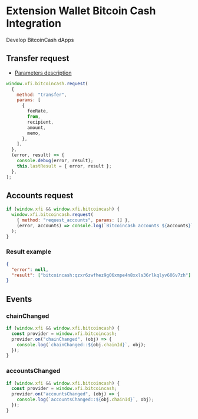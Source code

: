 # Extension Wallet Bitcoin Cash Integration

Develop BitcoinCash dApps

## Transfer request

- [Parameters description](https://docs.xdefi.io/docs/technical-documentation/xdefi-extension-integration/detect-xdefi-providers#parameters)

```javascript
window.xfi.bitcoincash.request(
  {
    method: "transfer",
    params: [
      {
        feeRate,
        from,
        recipient,
        amount,
        memo,
      },
    ],
  },
  (error, result) => {
    console.debug(error, result);
    this.lastResult = { error, result };
  },
);
```

## Accounts request

```javascript
if (window.xfi && window.xfi.bitcoincash) {
  window.xfi.bitcoincash.request(
    { method: "request_accounts", params: [] },
    (error, accounts) => console.log(`Bitcoincash accounts ${accounts}`),
  );
}
```

### Result example

```json
{
  "error": null,
  "result": ["bitcoincash:qzxr6zwfhez9g06xmpe4n8xxls36rlkqlyv606v7zh"]
}
```

## Events

### chainChanged

```javascript
if (window.xfi && window.xfi.bitcoincash) {
  const provider = window.xfi.bitcoincash;
  provider.on("chainChanged", (obj) => {
    console.log(`chainChanged::${obj.chainId}`, obj);
  });
}
```

### accountsChanged

```javascript
if (window.xfi && window.xfi.bitcoincash) {
  const provider = window.xfi.bitcoincash;
  provider.on("accountsChanged", (obj) => {
    console.log(`accountsChanged::${obj.chainId}`, obj);
  });
}
```

